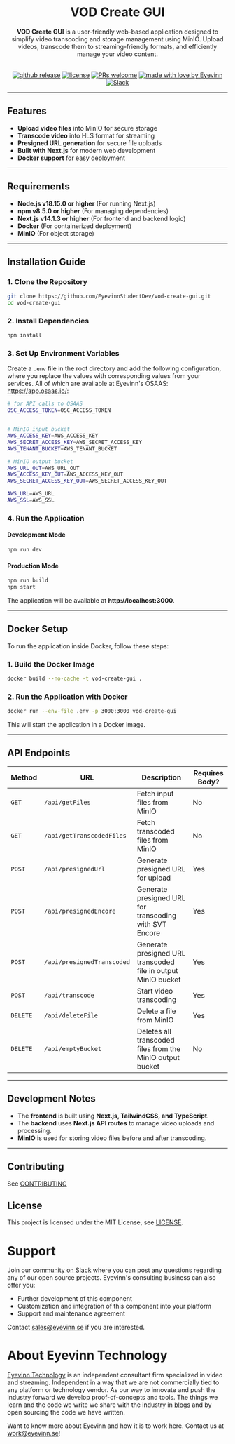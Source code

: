 <h1 align="center">
  VOD Create GUI
</h1>

<div align="center">
    <strong>VOD Create GUI</strong> is a user-friendly web-based application designed to simplify video transcoding and storage management using MinIO. Upload videos, transcode them to streaming-friendly formats, and efficiently manage your video content.
  <br />
</div>

<div align="center">
<br />

[![github release](https://img.shields.io/github/v/release/EyevinnStudentDev/vod-create-gui?style=flat-square)](https://github.com/EyevinnStudentDev/vod-create-gui/releases)
[![license](https://img.shields.io/github/license/eyevinn/{{repo-name}}.svg?style=flat-square)](LICENSE)
[![PRs welcome](https://img.shields.io/badge/PRs-welcome-ff69b4.svg?style=flat-square)](https://github.com/EyevinnStudentDev/vod-create-gui/issues?q=is%3Aissue+is%3Aopen+label%3A%22help+wanted%22)
[![made with love by Eyevinn](https://img.shields.io/badge/made%20with%20%E2%99%A5%20by-Eyevinn-59cbe8.svg?style=flat-square)](https://github.com/EyevinnStudentDev)
[![Slack](http://slack.streamingtech.se/badge.svg)](http://slack.streamingtech.se)

</div>

---

## Features

- **Upload video files** into MinIO for secure storage
- **Transcode video** into HLS format for streaming
- **Presigned URL generation** for secure file uploads
- **Built with Next.js** for modern web development
- **Docker support** for easy deployment

---

## Requirements

- **Node.js v18.15.0 or higher** (For running Next.js)
- **npm v8.5.0 or higher** (For managing dependencies)
- **Next.js v14.1.3 or higher** (For frontend and backend logic)
- **Docker** (For containerized deployment)
- **MinIO** (For object storage)

---

## Installation Guide

### **1. Clone the Repository**

```bash
git clone https://github.com/EyevinnStudentDev/vod-create-gui.git
cd vod-create-gui
```

### **2. Install Dependencies**

```bash
npm install
```

### **3. Set Up Environment Variables**

Create a `.env` file in the root directory and add the following configuration, where you replace the values with corresponding values from your services. All of which are available at Eyevinn's OSAAS: https://app.osaas.io/:

```bash
# for API calls to OSAAS
OSC_ACCESS_TOKEN=OSC_ACCESS_TOKEN


# MinIO input bucket
AWS_ACCESS_KEY=AWS_ACCESS_KEY
AWS_SECRET_ACCESS_KEY=AWS_SECRET_ACCESS_KEY
AWS_TENANT_BUCKET=AWS_TENANT_BUCKET

# MinIO output bucket
AWS_URL_OUT=AWS_URL_OUT
AWS_ACCESS_KEY_OUT=AWS_ACCESS_KEY_OUT
AWS_SECRET_ACCESS_KEY_OUT=AWS_SECRET_ACCESS_KEY_OUT

AWS_URL=AWS_URL
AWS_SSL=AWS_SSL
```

### **4. Run the Application**

#### **Development Mode**

```bash
npm run dev
```

#### **Production Mode**

```bash
npm run build
npm start
```

The application will be available at **http://localhost:3000**.

---

## **Docker Setup**

To run the application inside Docker, follow these steps:

### **1. Build the Docker Image**

```bash
docker build --no-cache -t vod-create-gui .
```

### **2. Run the Application with Docker**

```bash
docker run --env-file .env -p 3000:3000 vod-create-gui
```

This will start the application in a Docker image.

---

## **API Endpoints**

| **Method** | **URL**                    | **Description**                                               | **Requires Body?** |
| ---------- | -------------------------- | ------------------------------------------------------------- | ------------------ |
| `GET`      | `/api/getFiles`            | Fetch input files from MinIO                                  | No                 |
| `GET`      | `/api/getTranscodedFiles`  | Fetch transcoded files from MinIO                             | No                 |
| `POST`     | `/api/presignedUrl`        | Generate presigned URL for upload                             | Yes                |
| `POST`     | `/api/presignedEncore`     | Generate presigned URL for transcoding with SVT Encore        | Yes                |
| `POST`     | `/api/presignedTranscoded` | Generate presigned URL transcoded file in output MinIO bucket | Yes                |
| `POST`     | `/api/transcode`           | Start video transcoding                                       | Yes                |
| `DELETE`   | `/api/deleteFile`          | Delete a file from MinIO                                      | Yes                |
| `DELETE`   | `/api/emptyBucket`         | Deletes all transcoded files from the MinIO output bucket     | No                 |

---

## **Development Notes**

- The **frontend** is built using **Next.js, TailwindCSS, and TypeScript**.
- The **backend** uses **Next.js API routes** to manage video uploads and processing.
- **MinIO** is used for storing video files before and after transcoding.

---

## Contributing

See [CONTRIBUTING](CONTRIBUTING.md)

## License

This project is licensed under the MIT License, see [LICENSE](LICENSE).

# Support

Join our [community on Slack](http://slack.streamingtech.se) where you can post any questions regarding any of our open source projects. Eyevinn's consulting business can also offer you:

- Further development of this component
- Customization and integration of this component into your platform
- Support and maintenance agreement

Contact [sales@eyevinn.se](mailto:sales@eyevinn.se) if you are interested.

# About Eyevinn Technology

[Eyevinn Technology](https://www.eyevinntechnology.se) is an independent consultant firm specialized in video and streaming. Independent in a way that we are not commercially tied to any platform or technology vendor. As our way to innovate and push the industry forward we develop proof-of-concepts and tools. The things we learn and the code we write we share with the industry in [blogs](https://dev.to/video) and by open sourcing the code we have written.

Want to know more about Eyevinn and how it is to work here. Contact us at work@eyevinn.se!
